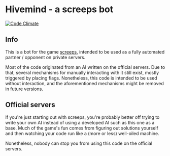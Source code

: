 # Hivemind - a screeps bot

[![Code Climate](https://codeclimate.com/github/Mirroar/hivemind/badges/gpa.svg)](https://codeclimate.com/github/Mirroar/hivemind)

## Info

This is a bot for the game [screeps](https://screeps.com), intended to be used as a fully automated partner / opponent on private servers.

Most of the code originated from an AI written on the official servers. Due to that, several mechanisms for manually interacting with it still exist, mostly triggered by placing flags. Nonetheless, this code is intended to be used without interaction, and the aforementioned mechanisms might be removed in future versions.

## Official servers

If you're just starting out with screeps, you're probably better off trying to write your own AI instead of using a developed AI such as this one as a base. Much of the game's fun comes from figuring out solutions yourself and then watching your code run like a (more or less) well-oiled machine.

Nonetheless, nobody can stop you from using this code on the official servers.
